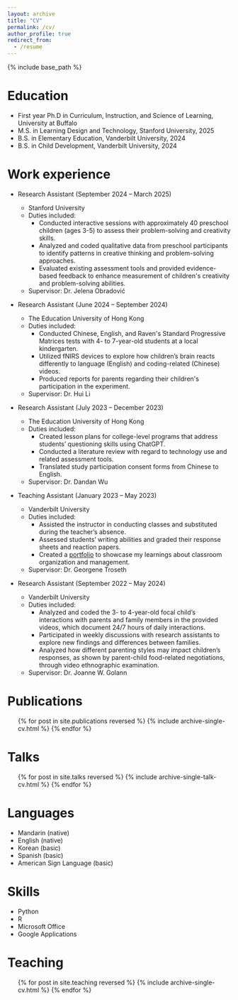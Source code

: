 ```yaml
---
layout: archive
title: "CV"
permalink: /cv/
author_profile: true
redirect_from:
  - /resume
---
```


{% include base_path %}


Education
======
* First year Ph.D in Curriculum, Instruction, and Science of Learning, University at Buffalo
* M.S. in Learning Design and Technology, Stanford University, 2025
* B.S. in Elementary Education, Vanderbilt University, 2024
* B.S. in Child Development, Vanderbilt University, 2024

Work experience
======
* Research Assistant (September 2024 – March 2025)
  * Stanford University
  * Duties included: 
    * Conducted interactive sessions with approximately 40 preschool children (ages 3-5) to assess their problem-solving and creativity skills.
    * Analyzed and coded qualitative data from preschool participants to identify patterns in creative thinking and problem-solving approaches.
    * Evaluated existing assessment tools and provided evidence-based feedback to enhance measurement of children's creativity and problem-solving abilities.
  * Supervisor: Dr. Jelena Obradović

* Research Assistant (June 2024 – September 2024)
  * The Education University of Hong Kong
  * Duties included: 
    * Conducted Chinese, English, and Raven's Standard Progressive Matrices tests with 4- to 7-year-old students at a local kindergarten.
    * Utilized fNIRS devices to explore how children’s brain reacts differently to language (English) and coding-related (Chinese) videos. 
    * Produced reports for parents regarding their children's participation in the experiment.
  * Supervisor: Dr. Hui Li

* Research Assistant (July 2023 – December 2023)
  * The Education University of Hong Kong
  * Duties included: 
    * Created lesson plans for college-level programs that address students’ questioning skills using ChatGPT.
    * Conducted a literature review with regard to technology use and related assessment tools. 
    * Translated study participation consent forms from Chinese to English.
  * Supervisor: Dr. Dandan Wu

* Teaching Assistant (January 2023 – May 2023)
  * Vanderbilt University
  * Duties included: 
    * Assisted the instructor in conducting classes and substituted during the teacher’s absence.
    * Assessed students’ writing abilities and graded their response sheets and reaction papers.
    * Created a [portfolio](https://drive.google.com/file/d/1B-pQhZU-HjGqh-KML01TkX-CRJCVgRho/view) to showcase my learnings about classroom organization and management.
  * Supervisor: Dr. Georgene Troseth

* Research Assistant (September 2022 – May 2024)
  * Vanderbilt University
  * Duties included: 
    * Analyzed and coded the 3- to 4-year-old focal child’s interactions with parents and family members in the provided videos, which document 24/7 hours of daily interactions. 
    * Participated in weekly discussions with research assistants to explore new findings and differences between families.  
    * Analyzed how different parenting styles may impact children’s responses, as shown by parent-child food-related negotiations, through video ethnographic examination. 
  * Supervisor: Dr. Joanne W. Golann

Publications
======
  <ul>{% for post in site.publications reversed %}
    {% include archive-single-cv.html %}
  {% endfor %}</ul>
  
Talks
======
  <ul>{% for post in site.talks reversed %}
    {% include archive-single-talk-cv.html  %}
  {% endfor %}</ul>
  
Languages
======
* Mandarin (native)
* English (native)
* Korean (basic)
* Spanish (basic)
* American Sign Language (basic)

Skills
======
* Python
* R
* Microsoft Office
* Google Applications

Teaching
======
  <ul>{% for post in site.teaching reversed %}
    {% include archive-single-cv.html %}
  {% endfor %}</ul>